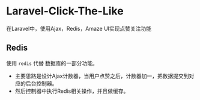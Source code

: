 # Laravel-Click-The-Like
在Laravel中，使用Ajax，Redis，Amaze UI实现点赞关注功能

## Redis 
使用 `redis` 代替 数据库的一部分功能。

- 主要思路是设计Ajax计数器，当用户点赞之后，计数器加一，把数据提交到对应的后台控制器。
- 然后控制器中执行Redis相关操作，并且做缓存。
